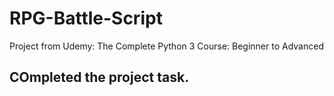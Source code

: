 # RPG-Battle-Script
Project from Udemy: The Complete Python 3 Course: Beginner to Advanced

## COmpleted the project task.
